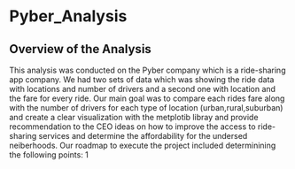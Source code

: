 # Pyber_Analysis
## Overview of the Analysis
This analysis was conducted on the Pyber company which is a ride-sharing app company. We had two sets of data which was showing the ride data with locations and number of drivers and a second one with location and the fare for every ride. Our main goal was to compare each rides fare along with the number of drivers for each type of location (urban,rural,suburban) and create a clear visualization with the metplotib libray and provide recommendation to the CEO ideas on how to improve the access to ride-sharing services and determine the affordability for the undersed neiberhoods.
Our roadmap to execute the project included determinining the following points:
1

